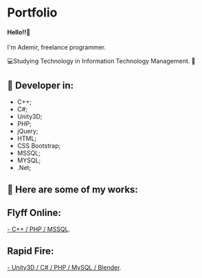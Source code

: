 # Portfolio

#### Hello!!👋

I'm Ademir, freelance programmer.

💻Studying Technology in Information Technology Management. 🤝

## 🦄 Developer in:
  - C++;
  - C#;
  - Unity3D;
  - PHP;
  - jQuery;
  - HTML;
  - CSS Bootstrap;
  - MSSQL;
  - MYSQL;
  - .Net;
  
## 💼 Here are some of my works:

## Flyff Online:


[- C++ / PHP / MSSQL](https://realflyff.com/).


## Rapid Fire:

[- Unity3D / C# / PHP / MySQL / Blender](https://www.youtube.com/watch?v=CoN4_WfAX2U).

